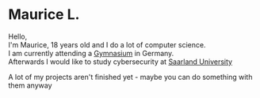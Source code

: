 [youtube_shield]: https://img.shields.io/badge/YouTube-red
[discord_shield]: https://img.shields.io/badge/Discord-blue
[youtube]: youtube.com/channel/UC1XJonqgNCHu1swge8O8ODQ
[discord]: https://discord.gg/QY7mycdGxZ

# Maurice L.
Hello,<br>
I'm Maurice, 18 years old and I do a lot of computer science.<br>
I am currently attending a [Gymnasium](https://en.wikipedia.org/wiki/Gymnasium_(Germany)) in Germany.<br>
Afterwards I would like to study cybersecurity at [Saarland University](https://uni-saarland.de)

A lot of my projects aren't finished yet - maybe you can do something with them anyway
<!--
## Stats

[![Anurag's github stats](https://github-readme-stats.vercel.app/api?username=MiauRizius&theme=tokyonight)](https://github.com/anuraghazra/github-readme-stats)

<!--START_SECTION:SHOW_TOTAL_CODE_TIME-->
<!--END_SECTION:SHOW_TOTAL_CODE_TIME-->

<!--START_SECTION:SHOW_LANGUAGE-->
<!--END_SECTION:SHOW_LANGUAGE-->

<!--START_SECTION:SHOW_OS-->
<!--END_SECTION:SHOW_OS-->

<!--
[![Top Langs](https://github-readme-stats.vercel.app/api/top-langs/?username=MiauRizius&layout=compact&theme=tokyonight)](https://github.com/anuraghazra/github-readme-stats)
-->

<!--
[![willianrod's wakatime stats](https://github-readme-stats.vercel.app/api/wakatime?username=MiauRizius&theme=tokyonight&layout=compact)](https://github.com/anuraghazra/github-readme-stats)
-->
